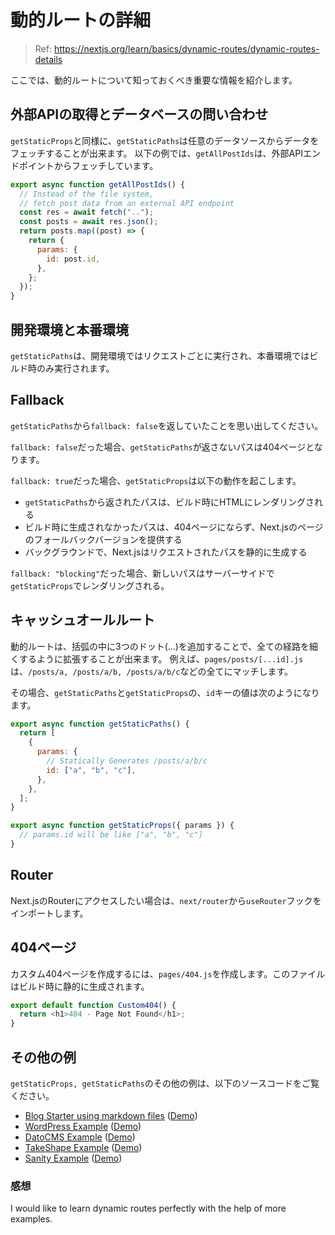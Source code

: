 # 動的ルートの詳細

> Ref: https://nextjs.org/learn/basics/dynamic-routes/dynamic-routes-details

ここでは、動的ルートについて知っておくべき重要な情報を紹介します。

## 外部APIの取得とデータベースの問い合わせ

`getStaticProps`と同様に、`getStaticPaths`は任意のデータソースからデータをフェッチすることが出来ます。
以下の例では、`getAllPostIds`は、外部APIエンドポイントからフェッチしています。

```javascript
export async function getAllPostIds() {
  // Instead of the file system,
  // fetch post data from an external API endpoint
  const res = await fetch("..");
  const posts = await res.json();
  return posts.map((post) => {
    return {
      params: {
        id: post.id,
      },
    };
  });
}
```

## 開発環境と本番環境

`getStaticPaths`は、開発環境ではリクエストごとに実行され、本番環境ではビルド時のみ実行されます。

## Fallback

`getStaticPaths`から`fallback: false`を返していたことを思い出してください。

`fallback: false`だった場合、`getStaticPaths`が返さないパスは404ページとなります。

`fallback: true`だった場合、`getStaticProps`は以下の動作を起こします。

- `getStaticPaths`から返されたパスは、ビルド時にHTMLにレンダリングされる
- ビルド時に生成されなかったパスは、404ページにならず、Next.jsのページのフォールバックバージョンを提供する
- バックグラウンドで、Next.jsはリクエストされたパスを静的に生成する

`fallback: "blocking"`だった場合、新しいパスはサーバーサイドで`getStaticProps`でレンダリングされる。

## キャッシュオールルート

動的ルートは、括弧の中に3つのドット(...)を追加することで、全ての経路を細くするように拡張することが出来ます。
例えば、`pages/posts/[...id].js`は、`/posts/a, /posts/a/b, /posts/a/b/c`などの全てにマッチします。

その場合、`getStaticPaths`と`getStaticProps`の、`id`キーの値は次のようになります。

```javascript
export async function getStaticPaths() {
  return [
    {
      params: {
        // Statically Generates /posts/a/b/c
        id: ["a", "b", "c"],
      },
    },
  ];
}

export async function getStaticProps({ params }) {
  // params.id will be like ["a", "b", "c"]
}
```

## Router

Next.jsのRouterにアクセスしたい場合は、`next/router`から`useRouter`フックをインポートします。

## 404ページ

カスタム404ページを作成するには、`pages/404.js`を作成します。このファイルはビルド時に静的に生成されます。

```javascript
export default function Custom404() {
  return <h1>404 - Page Not Found</h1>;
}
```

## その他の例

`getStaticProps, getStaticPaths`のその他の例は、以下のソースコードをご覧ください。

- [Blog Starter using markdown files](https://github.com/vercel/next.js/tree/canary/examples/blog-starter) ([Demo](https://next-blog-starter.vercel.app/))
- [WordPress Example](https://github.com/vercel/next.js/tree/canary/examples/cms-wordpress) ([Demo](https://next-blog-wordpress.vercel.app/))
- [DatoCMS Example](https://github.com/vercel/next.js/tree/canary/examples/cms-datocms) ([Demo](https://next-blog-datocms.vercel.app/))
- [TakeShape Example](https://github.com/vercel/next.js/tree/canary/examples/cms-takeshape) ([Demo](https://next-blog-takeshape.vercel.app/))
- [Sanity Example](https://github.com/vercel/next.js/tree/canary/examples/cms-sanity) ([Demo](https://next-blog-sanity.vercel.app/))

### 感想

I would like to learn dynamic routes perfectly with the help of more examples. 
